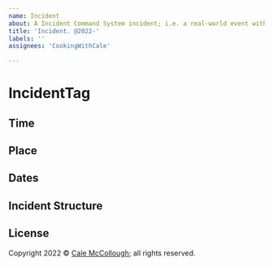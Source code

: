 ```yaml
---
name: Incident
about: A Incident Command System incident; i.e. a real-world event with time, place, etc.
title: 'Incident. @2022-'
labels: ''
assignees: 'CookingWithCale'

---
```


# IncidentTag



## Time



## Place



## Dates


## Incident Structure

## License

Copyright 2022 © [Cale McCollough](https://cookingwithcale.org); all rights reserved.
